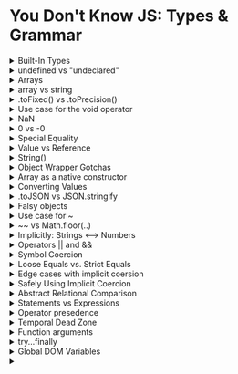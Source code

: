 # You Don't Know JS: Types & Grammar

<details>
<summary>Built-In Types</summary>

JavaScript defines seven built-in types:

- null
- undefined
- boolean
- number
- string
- object
- symbol -- added in ES6!

Note: All of these types except object are called "primitives".

```
typeof undefined     === "undefined"; // true
typeof true          === "boolean";   // true
typeof 42            === "number";    // true
typeof "42"          === "string";    // true
typeof { life: 42 }  === "object";    // true

// added in ES6!
typeof Symbol()      === "symbol";    // true

typeof null === "object"; // true
```

If you want to test for a null value using its type, you need a compound condition:

```
var a = null;

(!a && typeof a === "object"); // true
```

</details>

<details>
<summary>undefined vs "undeclared"</summary>
  
Many developers will assume "undefined" and "undeclared" are roughly the same thing, but in JavaScript, they're quite different. undefined is a value that a declared variable can hold. "Undeclared" means a variable has never been declared.
  
```
var a;

a; // undefined
b; // ReferenceError: b is not defined
```

The typeof operator returns "undefined" even for "undeclared" (or "not defined") variables. Notice that there was no error thrown when we executed typeof b, even though b is an undeclared variable. This is a special safety guard in the behavior of typeof:
  
```
var a;

typeof a; // "undefined"

typeof b; // "undefined"
```

JavaScript unfortunately kind of conflates these two terms, not only in its error messages ("ReferenceError: a is not defined") but also in the return values of typeof, which is "undefined" for both cases.

However, the safety guard (preventing an error) on typeof when used against an undeclared variable can be helpful in certain cases.
</details>

<details>
<summary>Arrays</summary>
  
arrays are numerically indexed (as you'd expect), but the tricky thing is that they also are objects that can have string keys/properties added to them (but which don't count toward the length of the array):
  
```
var a = [ ];

a[0] = 1;
a["foobar"] = 2;

a.length;		// 1
a["foobar"];	// 2
a.foobar;		// 2
```
  
However, a gotcha to be aware of is that if a string value intended as a key can be coerced to a standard base-10 number, then it is assumed that you wanted to use it as a number index rather than as a string key!
  
```
var a = [ ];

a["13"] = 42;

a.length; // 14
```
</details>


<details>
<summary>array vs string</summary>
JavaScript strings are immutable, while arrays are quite mutable:
  
```
a[1] = "O";
b[1] = "O";

a; // "foo"
b; // ["f","O","o"]
```

A further consequence of immutable strings is that none of the string methods that alter its contents can modify in-place, but rather must create and return new strings. By contrast, many of the methods that change array contents actually do modify in-place:
  
```
c = a.toUpperCase();
a === c;	// false
a;			// "foo"
c;			// "FOO"

b.push( "!" );
b;			// ["f","O","o","!"]
```
  

</details>

<details>
<summary>.toFixed() vs .toPrecision()</summary>
  
```
var a = 42.59;

a.toFixed( 0 ); // "43"
a.toFixed( 1 ); // "42.6"
a.toFixed( 2 ); // "42.59"
a.toFixed( 3 ); // "42.590"
a.toFixed( 4 ); // "42.5900"
```
  
```
var a = 42.59;

a.toPrecision( 1 ); // "4e+1"
a.toPrecision( 2 ); // "43"
a.toPrecision( 3 ); // "42.6"
a.toPrecision( 4 ); // "42.59"
a.toPrecision( 5 ); // "42.590"
a.toPrecision( 6 ); // "42.5900"
```

But you have to be careful with the . operator. Since . is a valid numeric character, it will first be interpreted as part of the number literal, if possible, instead of being interpreted as a property accessor:
  
```
// invalid syntax:
42.toFixed( 3 );	// SyntaxError

// these are all valid:
(42).toFixed( 3 );	// "42.000"
0.42.toFixed( 3 );	// "0.420"
42..toFixed( 3 );	// "42.000"
```

</details>

<details>
<summary>Use case for the void operator</summary>

But the void operator can be useful in a few other circumstances, if you need to ensure that an expression has no result value (even if it has side effects).

For example:
  
```
  function doSomething() {
	// note: `APP.ready` is provided by our application
	if (!APP.ready) {
		// try again later
		return void setTimeout( doSomething, 100 );
	}

	var result;

	// do some other stuff
	return result;
}

// were we able to do it right away?
if (doSomething()) {
	// handle next tasks right away
}
  ```
  
  Here, the setTimeout(..) function returns a numeric value (the unique identifier of the timer interval, if you wanted to cancel it), but we want to void that out so that the return value of our function doesn't give a false-positive with the if statement.

Many devs prefer to just do these actions separately, which works the same but doesn't use the void operator:
  
  ```
  if (!APP.ready) {
	// try again later
	setTimeout( doSomething, 100 );
	return;
}
  ```
  
  In general, if there's ever a place where a value exists (from some expression) and you'd find it useful for the value to be undefined instead, use the void operator. That probably won't be terribly common in your programs, but in the rare cases you do need it, it can be quite helpful.
</details>

<details>
<summary>NaN</summary>
  
  In other words: "the type of not-a-number is 'number'!"
  ```
  var a = 2 / "foo";		// NaN

typeof a === "number";	// true
  ```
  
  The isNaN(..) utility has a fatal flaw. It appears it tried to take the meaning of NaN ("Not a Number") too literally -- that its job is basically: "test if the thing passed in is either not a number or is a number." But that's not quite accurate.
  
  ```
  var a = 2 / "foo";
var b = "foo";

a; // NaN
b; // "foo"

window.isNaN( a ); // true
window.isNaN( b ); // true -- ouch!
  ```
  
  Clearly, "foo" is literally not a number, but it's definitely not the NaN value either! This bug has been in JS since the very beginning (over 19 years of ouch).
  
  As of ES6, finally a replacement utility has been provided: Number.isNaN(..).
  
</details>


<details>
<summary>0 vs -0</summary>

If you want to distinguish a -0 from a 0 in your code, you can't just rely on what the developer console outputs, so you're going to have to be a bit more clever:

```

function isNegZero(n) {
n = Number( n );
return (n === 0) && (1 / n === -Infinity);
}

isNegZero( -0 ); // true
isNegZero( 0 / -3 );  // true
isNegZero( 0 );	// false

```
	
Now, why do we need a negative zero, besides academic trivia?

There are certain applications where developers use the magnitude of a value to represent one piece of information (like speed of movement per animation frame) and the sign of that number to represent another piece of information (like the direction of that movement).

In those applications, as one example, if a variable arrives at zero and it loses its sign, then you would lose the information of what direction it was moving in before it arrived at zero. Preserving the sign of the zero prevents potentially unwanted information loss.

</details>

<details>
<summary>Special Equality</summary>
	
As we saw above, the NaN value and the -0 value have special behavior when it comes to equality comparison. NaN is never equal to itself, so you have to use ES6's Number.isNaN(..) (or a polyfill). Similarly, -0 lies and pretends that it's equal (even === strict equal -- see Chapter 4) to regular positive 0, so you have to use the somewhat hackish isNegZero(..) utility we suggested above.

As of ES6, there's a new utility that can be used to test two values for absolute equality, without any of these exceptions. It's called Object.is(..):
	
```

var a = 2 / "foo";
var b = -3 * 0;

Object.is( a, NaN );  // true
Object.is( b, -0 );  // true

Object.is( b, 0 );  // false

```

</details>

<details>
<summary>Value vs Reference</summary>

```
function foo(x) {
x.push( 4 );
x; // [1,2,3,4]

// later
x = [4,5,6];
x.push( 7 );
x; // [4,5,6,7]
}

var a = [1,2,3];

foo( a );

a; // [1,2,3,4]  not  [4,5,6,7]

```

When we pass in the argument a, it assigns a copy of the a reference to x. x and a are separate references pointing at the same [1,2,3] value. Now, inside the function, we can use that reference to mutate the value itself (push(4)). But when we make the assignment x = [4,5,6], this is in no way affecting where the initial reference a is pointing -- still points at the (now modified) [1,2,3,4] value.

</details>

<details>
<summary>String()</summary>

```

var a = new String( "abc" );

typeof a; // "object" ... not "String"

a instanceof String; // true

Object.prototype.toString.call( a ); // "[object String]"

```

The point is, new String("abc") creates a string wrapper object around "abc", not just the primitive "abc" value itself.

</details>

<details>
<summary>Object Wrapper Gotchas</summary>

There are some gotchas with using the object wrappers directly that you should be aware of if you do choose to ever use them.

For example, consider Boolean wrapped values:

```

var a = new Boolean( false );

if (!a) {
	console.log( "Oops" ); // never runs
}

```

The problem is that you've created an object wrapper around the false value, but objects themselves are "truthy" (see Chapter 4), so using the object behaves oppositely to using the underlying false value itself, which is quite contrary to normal expectation.

If you want to manually box a primitive value, you can use the Object(..) function (no new keyword):

```

var a = "abc";
var b = new String( a );
var c = Object( a );

typeof a; // "string"
typeof b; // "object"
typeof c; // "object"

b instanceof String; // true
c instanceof String; // true

Object.prototype.toString.call( b ); // "[object String]"
Object.prototype.toString.call( c ); // "[object String]"

```

Again, using the boxed object wrapper directly (like b and c above) is usually discouraged, but there may be some rare occasions you'll run into where they may be useful.

</details>

<details>
<summary>Array as a native constructor</summary>

So, if you wanted to actually create an array of actual undefined values (not just "empty slots"), how could you do it (besides manually)?

```

var a = Array.apply( null, { length: 3 } );
a; // [ undefined, undefined, undefined ]

```

Confused? Yeah. Here's roughly how it works.

apply(..) is a utility available to all functions, which calls the function it's used with but in a special way.

The first argument is a this object binding (covered in the this & Object Prototypes title of this series), which we don't care about here, so we set it to null. The second argument is supposed to be an array (or something like an array -- aka an "array-like object"). The contents of this "array" are "spread" out as arguments to the function in question.

So, Array.apply(..) is calling the Array(..) function and spreading out the values (of the { length: 3 } object value) as its arguments.

Inside of apply(..), we can envision there's another for loop (kinda like join(..) from above) that goes from 0 up to, but not including, length (3 in our case).

For each index, it retrieves that key from the object. So if the array-object parameter was named arr internally inside of the apply(..) function, the property access would effectively be arr[0], arr[1], and arr[2]. Of course, none of those properties exist on the { length: 3 } object value, so all three of those property accesses would return the value undefined.

In other words, it ends up calling Array(..) basically like this: Array(undefined,undefined,undefined), which is how we end up with an array filled with undefined values, and not just those (crazy) empty slots.

</details>

<details>
<summary>Converting Values</summary>

Converting a value from one type to another is often called "type casting," when done explicitly, and "coercion" when done implicitly (forced by the rules of how a value is used).

Another way these terms are often distinguished is as follows: "type casting" (or "type conversion") occur in statically typed languages at compile time, while "type coercion" is a runtime conversion for dynamically typed languages.

However, in JavaScript, most people refer to all these types of conversions as coercion, so the way I prefer to distinguish is to say "implicit coercion" vs. "explicit coercion."

```

var a = 42;

var b = a + "";	// implicit coercion

var c = String( a );  // explicit coercion

```

</details>

<details>
<summary>.toJSON vs JSON.stringify</summary>

It's a very common misconception that toJSON() should return a JSON stringification representation. That's probably incorrect, unless you're wanting to actually stringify the string itself (usually not!). toJSON() should return the actual regular value (of whatever type) that's appropriate, and JSON.stringify(..) itself will handle the stringification.

In other words, toJSON() should be interpreted as "to a JSON-safe value suitable for stringification," not "to a JSON string" as many developers mistakenly assume.

Consider:

```

var a = {
	val: [1,2,3],

	// probably correct!
	toJSON: function(){
		return this.val.slice( 1 );
	}
};

var b = {
	val: [1,2,3],

	// probably incorrect!
	toJSON: function(){
		return "[" +
			this.val.slice( 1 ).join() +
		"]";
	}
};

JSON.stringify( a ); // "[2,3]"

JSON.stringify( b ); // ""[2,3]""

```

In the second call, we stringified the returned string rather than the array itself, which was probably not what we wanted to do.

Remember, JSON.stringify(..) is not directly a form of coercion. We covered it here, however, for two reasons that relate its behavior to ToString coercion:

string, number, boolean, and null values all stringify for JSON basically the same as how they coerce to string values via the rules of the ToString abstract operation.
If you pass an object value to JSON.stringify(..), and that object has a toJSON() method on it, toJSON() is automatically called to (sort of) "coerce" the value to be JSON-safe before stringification.

```

</details>

<details>
<summary>Second argument for JSON.stringify</summary>

An optional second argument can be passed to JSON.stringify(..) that is called replacer. This argument can either be an array or a function. It's used to customize the recursive serialization of an object by providing a filtering mechanism for which properties should and should not be included, in a similar way to how toJSON() can prepare a value for serialization.

```

var a = {
	b: 42,
	c: "42",
	d: [1,2,3]
};

JSON.stringify( a, ["b","c"] ); // "{"b":42,"c":"42"}"

JSON.stringify( a, function(k,v){
	if (k !== "c") return v;
} );
// "{"b":42,"d":[1,2,3]}"

```

Note: In the function replacer case, the key argument k is undefined for the first call (where the a object itself is being passed in). The if statement filters out the property named "c". Stringification is recursive, so the [1,2,3] array has each of its values (1, 2, and 3) passed as v to replacer, with indexes (0, 1, and 2) as k.

</details>

<details>
<summary>Optional third argument for JSON.stringify</summary>

A third optional argument can also be passed to JSON.stringify(..), called space, which is used as indentation for prettier human-friendly output. space can be a positive integer to indicate how many space characters should be used at each indentation level. Or, space can be a string, in which case up to the first ten characters of its value will be used for each indentation level.

```

var a = {
	b: 42,
	c: "42",
	d: [1,2,3]
};

JSON.stringify( a, null, 3 );
// "{
//    "b": 42,
//    "c": "42",
//    "d": [
//       1,
//       2,
//       3
//    ]
// }"

JSON.stringify( a, null, "-----" );
// "{
// -----"b": 42,
// -----"c": "42",
// -----"d": [
// ----------1,
// ----------2,
// ----------3
// -----]
// }"

</details>

<details>
<summary>Falsy objects</summary>

They are not these:

```

var a = new Boolean( false );
var b = new Number( 0 );
var c = new String( "" );

```

So, if "falsy objects" are not just objects wrapped around falsy values, what the heck are they?

The tricky part is that they can show up in your JS program, but they're not actually part of JavaScript itself.

A "falsy object" is a value that looks and acts like a normal object (properties, etc.), but when you coerce it to a boolean, it coerces to a false value.

Why!?

The most well-known case is document.all: an array-like (object) provided to your JS program by the DOM (not the JS engine itself), which exposes elements in your page to your JS program. It used to behave like a normal object--it would act truthy. But not anymore.

So... that's what we've got: crazy, nonstandard "falsy objects" added to JavaScript by the browsers. Yay!

</details>

<details>
<summary>Use case for ~</summary>

```
var a = "Hello World";

~a.indexOf( "lo" );			// -4   <-- truthy!

if (~a.indexOf( "lo" )) {	// true
	// found it!
}

~a.indexOf( "ol" );			// 0    <-- falsy!
!~a.indexOf( "ol" );		// true

if (!~a.indexOf( "ol" )) {	// true
	// not found!
}

```

~ takes the return value of indexOf(..) and transforms it: for the "failure" -1 we get the falsy 0, and every other value is truthy.

Note: The -(x+1) pseudo-algorithm for ~ would imply that ~-1 is -0, but actually it produces 0 because the underlying operation is actually bitwise, not mathematic.

</details>

<details>
<summary>~~ vs Math.floor(..)</summary>

 ~~ needs some caution/clarification. First, it only works reliably on 32-bit values. But more importantly, it doesn't work the same on negative numbers as Math.floor(..) does!

```

	Math.floor( -49.6 );	// -50
~~-49.6;  // -49

```

</details>

<details>
<summary>Implicitly: Strings <--> Numbers</summary>

```

var a = [1,2];
var b = [3,4];

a + b; // "1,23,4"

```

According to ES5 spec section 11.6.1, the + algorithm (when an object value is an operand) will concatenate if either operand is either already a string, or if the following steps produce a string representation. So, when + receives an object (including array) for either operand, it first calls the ToPrimitive abstract operation (section 9.1) on the value, which then calls the [[DefaultValue]] algorithm (section 8.12.8) with a context hint of number.

If you're paying close attention, you'll notice that this operation is now identical to how the ToNumber abstract operation handles objects (see the "ToNumber"" section earlier). The valueOf() operation on the array will fail to produce a simple primitive, so it then falls to a toString() representation. The two arrays thus become "1,2" and "3,4", respectively. Now, + concatenates the two strings as you'd normally expect: "1,23,4".

____

Comparing this implicit coercion of a + "" to our earlier example of String(a) explicit coercion, there's one additional quirk to be aware of. Because of how the ToPrimitive abstract operation works, a + "" invokes valueOf() on the a value, whose return value is then finally converted to a string via the internal ToString abstract operation. But String(a) just invokes toString() directly.

Both approaches ultimately result in a string, but if you're using an object instead of a regular primitive number value, you may not necessarily get the same string value!

Consider:

```
var a = {
	valueOf: function() { return 42; },
	toString: function() { return 4; }
};

a + "";			// "42"

String( a );	// "4"

```

Generally, this sort of gotcha won't bite you unless you're really trying to create confusing data structures and operations, but you should be careful if you're defining both your own valueOf() and toString() methods for some object, as how you coerce the value could affect the outcome.

____

What about the other direction? How can we implicitly coerce from string to number?

```

var a = "3.14";
var b = a - 0;

b; // 3.14

```

The - operator is defined only for numeric subtraction, so a - 0 forces a's value to be coerced to a number. While far less common, a * 1 or a / 1 would accomplish the same result, as those operators are also only defined for numeric operations.

</details>

<details>
<summary>Operators || and &&</summary>

The value produced by a && or || operator is not necessarily of type Boolean. The value produced will always be the value of one of the two operand expressions:

```

var a = 42;
var b = "abc";
var c = null;

a || b;		// 42
a && b;		// "abc"

c || b;		// "abc"
c && b;		// null
	
```

Both || and && operators perform a boolean test on the first operand (a or c). If the operand is not already boolean (as it's not, here), a normal ToBoolean coercion occurs, so that the test can be performed.

For the || operator, if the test is true, the || expression results in the value of the first operand (a or c). If the test is false, the || expression results in the value of the second operand (b).

Inversely, for the && operator, if the test is true, the && expression results in the value of the second operand (b). If the test is false, the && expression results in the value of the first operand (a or c).

The result of a || or && expression is always the underlying value of one of the operands, not the (possibly coerced) result of the test. In c && b, c is null, and thus falsy. But the && expression itself results in null (the value in c), not in the coerced false used in the test.

In fact, I would argue these operators shouldn't even be called "logical ___ operators", as that name is incomplete in describing what they do. If I were to give these operators a more accurate (if more clumsy) name, I'd call them "selector operators," or more completely, "operand selector operators."

An extremely common and helpful usage of this behavior, which there's a good chance you may have used before and not fully understood, is:

```

function foo(a,b) {
	a = a || "hello";
	b = b || "world";

	console.log( a + " " + b );
}

foo();					// "hello world"
foo( "yeah", "yeah!" );	// "yeah yeah!"

```

This || idiom is extremely common, and quite helpful, but you have to use it only in cases where all falsy values should be skipped. Otherwise, you'll need to be more explicit in your test, and probably use a ? : ternary instead.
</details>
	
<details>
<summary>Symbol Coercion</summary>

Explicit coercion of a symbol to a string is allowed, but implicit coercion of the same is disallowed and throws an error:

```

var s1 = Symbol( "cool" );
String( s1 );					// "Symbol(cool)"

var s2 = Symbol( "not cool" );
s2 + "";						// TypeError

```

symbol values cannot coerce to number at all (throws an error either way), but strangely they can both explicitly and implicitly coerce to boolean (always true).

</details>

<details>
<summary>Loose Equals vs. Strict Equals</summary>

"== allows coercion in the equality comparison and === disallows coercion."
	
It's a very little known fact that == and === behave identically in the case where two objects are being compared!

Let's again quote the spec, clauses 11.9.3.6-7 for loose ==:

If Type(x) is Boolean, return the result of the comparison ToNumber(x) == y.
If Type(y) is Boolean, return the result of the comparison x == ToNumber(y).
	
"42" == true is not performing a boolean test/coercion at all, no matter what your brain says. "42" is not being coerced to a boolean (true), but instead true is being coerced to a 1, and then "42" is being coerced to 42.

Another example of implicit coercion can be seen with == loose equality between null and undefined values. Yet again quoting the ES5 spec, clauses 11.9.3.2-3:

If x is null and y is undefined, return true.
If x is undefined and y is null, return true.

Which is why no need to do sth like this:
	
```
	
var a = doSomething();

if (a === undefined || a === null) {
	// ..
}

```

</details>

<details>
<summary>Edge cases with implicit coersion</summary>

Let's look again at the bad list:

```

"0" == false;			// true -- UH OH!
false == 0;				// true -- UH OH!
false == "";			// true -- UH OH!
false == [];			// true -- UH OH!
"" == 0;				// true -- UH OH!
"" == [];				// true -- UH OH!
0 == [];				// true -- UH OH!

```

Four of the seven items on this list involve == false comparison, which we said earlier you should always, always avoid. That's a pretty easy rule to remember.

Now the list is down to three:

```

"" == 0;				// true -- UH OH!
"" == [];				// true -- UH OH!
0 == [];				// true -- UH OH!

```

</details>

<details>
<summary>Safely Using Implicit Coercion</summary>

To effectively avoid issues with such comparisons, here's some heuristic rules to follow:

1. If either side of the comparison can have true or false values, don't ever, EVER use ==.
2 .If either side of the comparison can have [], "", or 0 values, seriously consider not using ==.


</details>

<details>
<summary>Abstract Relational Comparison</summary>

It's important nonetheless to think about what happens with a < b (and a > b) comparisons (similar to how we just examined a == b in depth).

The algorithm first calls ToPrimitive coercion on both values, and if the return result of either call is not a string, then both values are coerced to number values using the ToNumber operation rules, and compared numerically.

For example:

```

var a = [ 42 ];
var b = [ "43" ];

a < b;	// true
b < a;	// false

```

However, if both values are strings for the < comparison, simple lexicographic (natural alphabetic) comparison on the characters is performed:

```

var a = [ "42" ];
var b = [ "043" ];

a < b;	// false

```

What about:

```

var a = { b: 42 };
var b = { b: 43 };

a < b;	// ??

```

a < b is also false, because a becomes [object Object] and b becomes [object Object], and so clearly a is not lexicographically less than b.

But strangely:

```

var a = { b: 42 };
var b = { b: 43 };

a < b;	// false
a == b;	// false
a > b;	// false

a <= b;	// true
a >= b;	// true

```

Why is a == b not true? They're the same string value ("[object Object]"), so it seems they should be equal, right? Nope. Recall the previous discussion about how == works with object references.

Because the spec says for a <= b, it will actually evaluate b < a first, and then negate that result. Since b < a is also false, the result of a <= b is true.

That's probably awfully contrary to how you might have explained what <= does up to now, which would likely have been the literal: "less than or equal to." JS more accurately considers <= as "not greater than" (!(a > b), which JS treats as !(b < a)). Moreover, a >= b is explained by first considering it as b <= a, and then applying the same reasoning.

Unfortunately, there is no "strict relational comparison" as there is for equality. In other words, there's no way to prevent implicit coercion from occurring with relational comparisons like a < b, other than to ensure that a and b are of the same type explicitly before making the comparison.

Use the same reasoning from our earlier == vs. === sanity check discussion. If coercion is helpful and reasonably safe, like in a 42 < "43" comparison, use it. On the other hand, if you need to be safe about a relational comparison, explicitly coerce the values first, before using < (or its counterparts).

```
	
var a = [ 42 ];
var b = "043";

a < b;						// false -- string comparison!
Number( a ) < Number( b );	// true -- number comparison!

```

</details>

<details>
<summary>Statements vs Expressions</summary>

A "sentence" is one complete formation of words that expresses a thought. It's comprised of one or more "phrases," each of which can be connected with punctuation marks or conjunction words ("and," "or," etc). A phrase can itself be made up of smaller phrases. Some phrases are incomplete and don't accomplish much by themselves, while other phrases can stand on their own. These rules are collectively called the grammar of the English language.

And so it goes with JavaScript grammar. Statements are sentences, expressions are phrases, and operators are conjunctions/punctuation.

Every expression in JS can be evaluated down to a single, specific value result. For example:

```

var a = 3 * 6;
var b = a;
b;

```

In this snippet, 3 * 6 is an expression (evaluates to the value 18). But a on the second line is also an expression, as is b on the third line. The a and b expressions both evaluate to the values stored in those variables at that moment, which also happens to be 18.

Moreover, each of the three lines is a statement containing expressions. var a = 3 * 6 and var b = a are called "declaration statements" because they each declare a variable (and optionally assign a value to it). The a = 3 * 6 and b = a assignments (minus the vars) are called assignment expressions.

The third line contains just the expression b, but it's also a statement all by itself (though not a terribly interesting one!). This is generally referred to as an "expression statement."
</details>

<details>
<summary>Operator presedence</summary>

```

var a = 42, b;
b = ( a++, a );

a;	// 43
b;	// 43

```

But what would happen if we remove the ( )?

```

var a = 42, b;
b = a++, a;

a;	// 43
b;	// 42

```

Because the , operator has a lower precedence than the = operator. So, b = a++, a is interpreted as (b = a++), a. Because (as we explained earlier) a++ has after side effects, the assigned value to b is the value 42 before the ++ changes a.

This is just a simple matter of needing to understand operator precedence. If you're going to use , as a statement-series operator, it's important to know that it actually has the lowest precedence. Every other operator will more tightly bind than , will.

</details>

<details>
<summary>Temporal Dead Zone</summary>

The TDZ refers to places in code where a variable reference cannot yet be made, because it hasn't reached its required initialization.

The most clear example of this is with ES6 let block-scoping:

```

{
	a = 2;		// ReferenceError!
	let a;
}

```

The assignment a = 2 is accessing the a variable (which is indeed block-scoped to the { .. } block) before it's been initialized by the let a declaration, so it's in the TDZ for a and throws an error.

Interestingly, while typeof has an exception to be safe for undeclared variables (see Chapter 1), no such safety exception is made for TDZ references:

```

{
	typeof a;	// undefined
	typeof b;	// ReferenceError! (TDZ)
	let b;
}

```

Another example of a TDZ violation can be seen with ES6 default parameter values:

```

var b = 3;

function foo( a = 42, b = a + b + 5 ) {
	// ..
}

```

The b reference in the assignment would happen in the TDZ for the parameter b (not pull in the outer b reference), so it will throw an error. However, the a in the assignment is fine since by that time it's past the TDZ for parameter a.

</details>

<details>
<summary>Function arguments</summary>

There's no difference between omitting an argument and passing an undefined value. However, there is a way to detect the difference in some cases:

```

function foo( a = 42, b = a + 1 ) {
	console.log(
		arguments.length, a, b,
		arguments[0], arguments[1]
	);
}

foo();					// 0 42 43 undefined undefined
foo( 10 );				// 1 10 11 10 undefined
foo( 10, undefined );	// 2 10 11 10 undefined
foo( 10, null );		// 2 10 null 10 null

```

Even though the default parameter values are applied to the a and b parameters, if no arguments were passed in those slots, the arguments array will not have entries.

Conversely, if you pass an undefined argument explicitly, an entry will exist in the arguments array for that argument, but it will be undefined and not (necessarily) the same as the default value that was applied to the named parameter for that same slot.


</details>

<details>
<summary>try...finally</summary>

```

for (var i=0; i<10; i++) {
	try {
		continue;
	}
	finally {
		console.log( i );
	}
}
// 0 1 2 3 4 5 6 7 8 9

```

The console.log(i) statement runs at the end of the loop iteration, which is caused by the continue statement. However, it still runs before the i++ iteration update statement, which is why the values printed are 0..9 instead of 1..10.

A return inside a finally has the special ability to override a previous return from the try or catch clause, but only if return is explicitly called:

```

function foo() {
	try {
		return 42;
	}
	finally {
		// no `return ..` here, so no override
	}
}

function bar() {
	try {
		return 42;
	}
	finally {
		// override previous `return 42`
		return;
	}
}

function baz() {
	try {
		return 42;
	}
	finally {
		// override previous `return 42`
		return "Hello";
	}
}

foo();	// 42
bar();	// undefined
baz();	// "Hello"
		   
```

Normally, the omission of return in a function is the same as return; or even return undefined;, but inside a finally block the omission of return does not act like an overriding return undefined; it just lets the previous return stand.

</details>

<details>
<summary>Global DOM Variables</summary>

You're probably aware that declaring a variable in the global scope (with or without var) creates not only a global variable, but also its mirror: a property of the same name on the global object (window in the browser).

But what may be less common knowledge is that (because of legacy browser behavior) creating DOM elements with id attributes creates global variables of those same names. For example:

```

<div id="foo"></div>

```

And:

```

if (typeof foo == "undefined") {
	foo = 42;		// will never run
}

console.log( foo );	// HTML element

```

</details>

<details>
<summary></summary>
</details>
